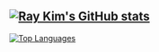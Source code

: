 [![Ray Kim's GitHub stats](https://github-readme-stats.vercel.app/api?username=Red-Portal&theme=nord)](https://github.com/anuraghazra/github-readme-stats)
  ---
[![Top Languages](https://github-readme-stats.vercel.app/api/top-langs/?username=Red-Portal)](https://github.com/anuraghazra/github-readme-stats)
